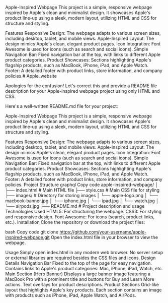 Apple-Inspired Webpage
This project is a simple, responsive webpage inspired by Apple's clean and minimalist design. It showcases Apple's product line-up using a sleek, modern layout, utilizing HTML and CSS for structure and styling.

Features
Responsive Design: The webpage adapts to various screen sizes, including desktop, tablet, and mobile views.
Apple-Inspired Layout: The design mimics Apple's clean, elegant product pages.
Icon Integration: Font Awesome is used for icons (such as search and social icons).
Simple Navigation Bar: Fixed navigation bar at the top, with links to different Apple product categories.
Product Showcases: Sections highlighting Apple's flagship products, such as MacBook, iPhone, iPad, and Apple Watch.
Footer: A detailed footer with product links, store information, and company policies.﻿# Apple_website

Apologies for the confusion! Let's correct this and provide a README file description for your Apple-inspired webpage project using only HTML and CSS.

Here's a well-written README.md file for your project:

Apple-Inspired Webpage
This project is a simple, responsive webpage inspired by Apple's clean and minimalist design. It showcases Apple's product line-up using a sleek, modern layout, utilizing HTML and CSS for structure and styling.

Features
Responsive Design: The webpage adapts to various screen sizes, including desktop, tablet, and mobile views.
Apple-Inspired Layout: The design mimics Apple's clean, elegant product pages.
Icon Integration: Font Awesome is used for icons (such as search and social icons).
Simple Navigation Bar: Fixed navigation bar at the top, with links to different Apple product categories.
Product Showcases: Sections highlighting Apple's flagship products, such as MacBook, iPhone, iPad, and Apple Watch.
Footer: A detailed footer with product links, store information, and company policies.
Project Structure
graphql
Copy code
apple-inspired-webpage/
│
├── index.html       # Main HTML file
├── style.css        # Main CSS file for styling
├── images/          # Directory for storing images
│   └── apple-logo.png
│   └── macbook-banner.jpg
│   └── iphone.jpg
│   └── ipad.jpg
│   └── watch.jpg
│   └── airpods.jpg
├── README.md        # Project description and usage
Technologies Used
HTML5: For structuring the webpage.
CSS3: For styling and responsive design.
Font Awesome: For icons (search, product links, etc.).
Installation
Clone the repository or download the project files:

bash
Copy code
git clone https://github.com/your-username/apple-inspired-webpage.git
Open the index.html file in your browser to view the webpage.

Usage
Simply open index.html in any modern web browser.
No server setup or external libraries are required besides the CSS files and icons.
Design Details
Navigation Bar
Fixed to the top of the page for easy navigation.
Contains links to Apple's product categories: Mac, iPhone, iPad, Watch, etc.
Main Section (Hero Banner)
Displays a large banner image featuring a MacBook Pro with a prominent title and buttons for Buy and Learn More actions.
Text overlays for product descriptions.
Product Sections
Grid-like layout that highlights Apple's key products.
Each section contains an image with products such as iPhone, iPad, Apple Watch, and AirPods.

